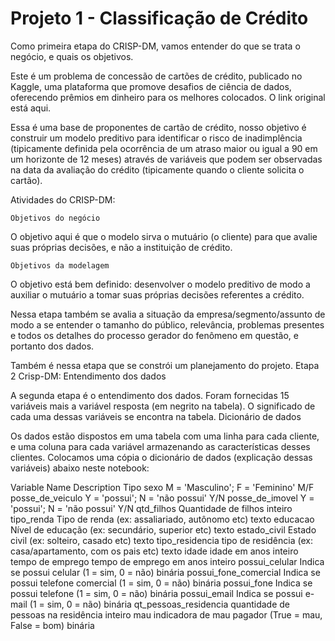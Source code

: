 # Projeto 1 - Classificação de Crédito

Como primeira etapa do CRISP-DM, vamos entender do que se trata o negócio, e quais os objetivos.

Este é um problema de concessão de cartões de crédito, publicado no Kaggle, uma plataforma que promove desafios de ciência de dados, oferecendo prêmios em dinheiro para os melhores colocados. O link original está aqui.

Essa é uma base de proponentes de cartão de crédito, nosso objetivo é construir um modelo preditivo para identificar o risco de inadimplência (tipicamente definida pela ocorrência de um atraso maior ou igual a 90 em um horizonte de 12 meses) através de variáveis que podem ser observadas na data da avaliação do crédito (tipicamente quando o cliente solicita o cartão).

Atividades do CRISP-DM:

    Objetivos do negócio

O objetivo aqui é que o modelo sirva o mutuário (o cliente) para que avalie suas próprias decisões, e não a instituição de crédito.

    Objetivos da modelagem

O objetivo está bem definido: desenvolver o modelo preditivo de modo a auxiliar o mutuário a tomar suas próprias decisões referentes a crédito.

Nessa etapa também se avalia a situação da empresa/segmento/assunto de modo a se entender o tamanho do público, relevância, problemas presentes e todos os detalhes do processo gerador do fenômeno em questão, e portanto dos dados.

Também é nessa etapa que se constrói um planejamento do projeto.
Etapa 2 Crisp-DM: Entendimento dos dados

A segunda etapa é o entendimento dos dados. Foram fornecidas 15 variáveis mais a variável resposta (em negrito na tabela). O significado de cada uma dessas variáveis se encontra na tabela.
Dicionário de dados

Os dados estão dispostos em uma tabela com uma linha para cada cliente, e uma coluna para cada variável armazenando as características desses clientes. Colocamos uma cópia o dicionário de dados (explicação dessas variáveis) abaixo neste notebook:

Variable Name 	Description 	Tipo
sexo 	M = 'Masculino'; F = 'Feminino' 	M/F
posse_de_veiculo 	Y = 'possui'; N = 'não possui' 	Y/N
posse_de_imovel 	Y = 'possui'; N = 'não possui' 	Y/N
qtd_filhos 	Quantidade de filhos 	inteiro
tipo_renda 	Tipo de renda (ex: assaliariado, autônomo etc) 	texto
educacao 	Nível de educação (ex: secundário, superior etc) 	texto
estado_civil 	Estado civil (ex: solteiro, casado etc) 	texto
tipo_residencia 	tipo de residência (ex: casa/apartamento, com os pais etc) 	texto
idade 	idade em anos 	inteiro
tempo de emprego 	tempo de emprego em anos 	inteiro
possui_celular 	Indica se possui celular (1 = sim, 0 = não) 	binária
possui_fone_comercial 	Indica se possui telefone comercial (1 = sim, 0 = não) 	binária
possui_fone 	Indica se possui telefone (1 = sim, 0 = não) 	binária
possui_email 	Indica se possui e-mail (1 = sim, 0 = não) 	binária
qt_pessoas_residencia 	quantidade de pessoas na residência 	inteiro
mau 	indicadora de mau pagador (True = mau, False = bom) 	binária
